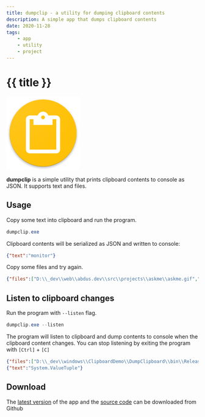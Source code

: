 ```yaml
---
title: dumpclip - a utility for dumping clipboard contents
description: A simple app that dumps clipboard contents
date: 2020-11-28
tags:
    - app
    - utility
    - project
---
```


# {{ title }}

![](./dumpclip.png)

**dumpclip** is a simple utility that prints clipboard contents to console as JSON. It supports text and files.

## Usage
Copy some text into clipboard and run the program.

```powershell
dumpclip.exe
```

Clipboard contents will be serialized as JSON and written to console:

```json
{"text":"monitor"}
```

Copy some files and try again.

```json
{"files":["D:\\_dev\\web\\abdus.dev\\src\\projects\\askme\\askme.gif","D:\\_dev\\web\\abdus.dev\\src\\projects\\askme\\askme.md"]}
```

## Listen to clipboard changes

Run the program with `--listen` flag.

```powershell
dumpclip.exe --listen
```

The program will listen to clipboard and dump contents to console when the clipboard content changes. You can stop listening by exiting the program with `[Ctrl]` + `[C]`

```json
{"files":["D:\\_dev\\windows\\ClipboardDemo\\DumpClipboard\\bin\\Release\\dumpclip.exe"]}
{"text":"System.ValueTuple"}
```

## Download

The [latest version][releases] of the app and the [source code][repo] can be downloaded from Github

[releases]: https://github.com/abdusco/dumpclip/releases/latest
[repo]: https://github.com/abdusco/dumpclip
